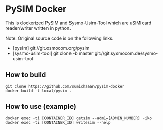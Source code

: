 # PySIM Docker
This is dockerized PySIM and Sysmo-Usim-Tool which are uSIM card reader/writer written in python.

Note: Original source code is on the following links.
* [pysim] git://git.osmocom.org/pysim
* [sysmo-usim-tool] git clone -b master git://git.sysmocom.de/sysmo-usim-tool

## How to build
```
git clone https://github.com/sumichaaan/pysim-docker
docker build -t local/pysim .
```

## How to use (example)
```
docker exec -ti [CONTAINER_ID] getsim --adm1=[ADMIN_NUMBER] -iko
docker exec -ti [CONTAINER_ID] writesim --help
```
